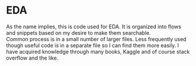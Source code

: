# EDA
As the name implies, this is code used for EDA.  It is organized into flows and snippets based on my desire to make them searchable.  
Common process is in a small number of larger files.
Less frequently used though useful code is in a separate file so I can find them more easily.
I have acquired knowledge through many books, Kaggle and of course stack overflow and the like.
